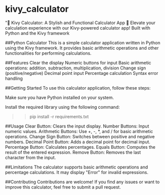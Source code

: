 # kivy_calculator
"🧮 Kivy Calculator: A Stylish and Functional Calculator App 🚀  Elevate your calculation experience with our Kivy-powered calculator app! Built with Python and the Kivy framework


##Python Calculator
This is a simple calculator application written in Python using the Kivy framework. It provides basic arithmetic operations and other functionalities for performing calculations.

##Features
Clear the display
Numeric buttons for input
Basic arithmetic operations: addition, subtraction, multiplication, division
Change sign (positive/negative)
Decimal point input
Percentage calculation
Syntax error handling

##Getting Started
To use this calculator application, follow these steps:

Make sure you have Python installed on your system.

Install the required library  using the following command:

>> pip install -r requirements.txt

##Usage
Clear Button: Clears the input display.
Number Buttons: Input numeric values.
Arithmetic Buttons: Use +, -, *, and / for basic arithmetic operations.
Change Sign Button: Switches between positive and negative numbers.
Decimal Point Button: Adds a decimal point for decimal input.
Percentage Button: Calculates percentages.
Equals Button: Computes the result of the entered expression.
Remove Button: Removes the last character from the input.

##Limitations
The calculator supports basic arithmetic operations and percentage calculations.
It may display "Error" for invalid expressions.

##Contributing
Contributions are welcome! If you find any issues or want to improve this calculator, feel free to submit a pull request.
